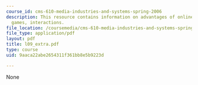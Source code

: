 ```yaml
---
course_id: cms-610-media-industries-and-systems-spring-2006
description: This resource contains information on advantages of online games, online
  games, interactions.
file_location: /coursemedia/cms-610-media-industries-and-systems-spring-2006/9aaca22abe2654311f361bb8e5b9223d_l09_extra.pdf
file_type: application/pdf
layout: pdf
title: l09_extra.pdf
type: course
uid: 9aaca22abe2654311f361bb8e5b9223d

---
```

None
